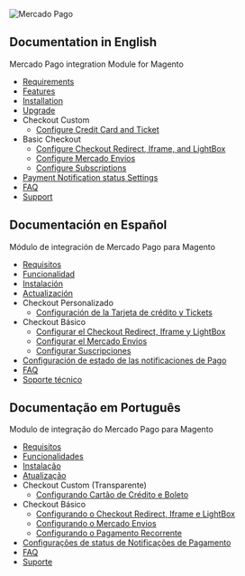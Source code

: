 ![Mercado Pago](https://raw.githubusercontent.com/mercadopago/cart-magento/master/README.img/logo.png)

## Documentation in English

Mercado Pago integration Module for Magento

* [Requirements](https://github.com/mercadopago/cart-magento/wiki/Requirements)
* [Features](https://github.com/mercadopago/cart-magento/wiki/Features)
* [Installation](https://github.com/mercadopago/cart-magento/wiki/Installation)
* [Upgrade](https://github.com/mercadopago/cart-magento/wiki/Upgrade)
* Checkout Custom
  * [Configure Credit Card and Ticket](https://github.com/mercadopago/cart-magento/wiki/Configure-Credit-Card-and-Ticket)
* Basic Checkout
  * [Configure Checkout Redirect, Iframe, and LightBox](https://github.com/mercadopago/cart-magento/wiki/Configure-Checkout-Redirect,-Iframe-and-LightBox)
  * [Configure Mercado Envios](https://github.com/mercadopago/cart-magento/wiki/Configure-Mercado-Envios)
  * [Configure Subscriptions](https://github.com/mercadopago/cart-magento/wiki/Configure-Subscriptions)
* [Payment Notification status Settings](https://github.com/mercadopago/cart-magento/wiki/Payment-Notification-status-settings)
* [FAQ](https://github.com/mercadopago/cart-magento/wiki/FAQ-English)
* [Support](https://github.com/mercadopago/cart-magento/wiki/Support)

## Documentación en Español

Módulo de integración de Mercado Pago para Magento

* [Requisitos](https://github.com/mercadopago/cart-magento/wiki/Requisitos-en-Español)
* [Funcionalidad](https://github.com/mercadopago/cart-magento/wiki/Funcionalidad)
* [Instalación](https://github.com/mercadopago/cart-magento/wiki/Instalación)
* [Actualización](https://github.com/mercadopago/cart-magento/wiki/Actualización)
* Checkout Personalizado
  * [Configuración de la Tarjeta de crédito y Tickets](https://github.com/mercadopago/cart-magento/wiki/Configuración-de-la-tarjeta-de-crédito-y-tickets)
* Checkout Básico
  * [Configurar el Checkout Redirect, Iframe y LightBox](https://github.com/mercadopago/cart-magento/wiki/Configurar-el-Checkout-Redirect,-Iframe-y-LightBox)
  * [Configurar el Mercado Envios](https://github.com/mercadopago/cart-magento/wiki/Configurar-Mercado-Envios)
  * [Configurar Suscripciones](https://github.com/mercadopago/cart-magento/wiki/Configurar-Suscripciones)
* [Configuración de estado de las notificaciones de Pago](https://github.com/mercadopago/cart-magento/wiki/Configuración-de-estado-de-las-notificaciones-de-Pago)
* [FAQ](https://github.com/mercadopago/cart-magento/wiki/FAQ-Espanhol)
* [Soporte técnico](https://github.com/mercadopago/cart-magento/wiki/Soporte-técnico)

## Documentação em Português

Modulo de integração do Mercado Pago para Magento

* [Requisitos](https://github.com/mercadopago/cart-magento/wiki/Requisitos)
* [Funcionalidades](https://github.com/mercadopago/cart-magento/wiki/Funcionalidades)
* [Instalação](https://github.com/mercadopago/cart-magento/wiki/Instala%C3%A7%C3%A3o)
* [Atualização](https://github.com/mercadopago/cart-magento/wiki/Atualização)
* Checkout Custom (Transparente)
  * [Configurando Cartão de Crédito e Boleto](https://github.com/mercadopago/cart-magento/wiki/Configura%C3%A7%C3%A3o-Checkout-Custom-(Cart%C3%A3o-de-Cr%C3%A9dito-e-Boleto))
* Checkout Básico
  * [Configurando o Checkout Redirect, Iframe e LightBox](https://github.com/mercadopago/cart-magento/wiki/Configurando-o-Checkout-Cl%C3%A1ssico-(Redirect,-Iframe-e-LightBox))
  * [Configurando o Mercado Envios](https://github.com/mercadopago/cart-magento/wiki/Configurando-o-Mercado-Envios)
  * [Configurando o Pagamento Recorrente](https://github.com/mercadopago/cart-magento/wiki/Configurando-o-Pagamento-Recorrente)
* [Configurações de status de Notificações de Pagamento](https://github.com/mercadopago/cart-magento/wiki/Configurações-de-status-de-Notificações-de-Pagamento)
* [FAQ](https://github.com/mercadopago/cart-magento/wiki/FAQ-Portugues)
* [Suporte](https://github.com/mercadopago/cart-magento/wiki/Suporte)
